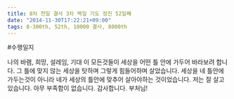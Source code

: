 ```yaml
---
title: 8차 천일 결사 3차 백일 기도 정진 52일째
date: "2014-11-30T17:22:21+09:00"
tags: 8-300th, 52th, 10000 결사, 8000th
---
```


#수행일지

나의 바램, 희망, 설레임, 기대 이 모든것들이 세상을 어떤 틀 안에 가두어 바라보려 합니다. 그 틀에 맞지 않는 세상을 탓하며 그렇게 힘들어하며 살았습니다. 세상을 네 틀안에 가두는것이 아니라 네가 세상의 틀안에 맞추어 살아야하는 것이었습니다. 저는 잘 살고 있습니다. 아무 부족함이 없습니다. 감사합니다. 부처님!
